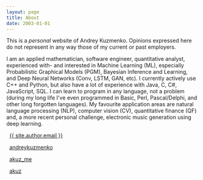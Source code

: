 ```yaml
---
layout: page
title: About
date: 2003-01-01
---
```


<p class="message">
This is a <em>personal</em> website of Andrey Kuzmenko. Opinions expressed here do not represent in any way those of my current or past employers.
</p>

I am an applied mathematician, software engineer, quantitative analyst, experienced with- and interested in Machine Learning (ML), especially Probabilistic Graphical Models (PGM), Bayesian Inference and Learning, and Deep Neural Networks (Conv, LSTM, GAN, etc). I currently actively use C++ and Python, but also have a lot of experience with Java, C, C#, JavaScript, SQL. I can learn to program in any language, not a problem (during my long life I've even programmed in Basic, Perl, Pascal/Delphi, and other long forgotten languages). My favourite application areas are natural language processing (NLP), computer vision (CV), quantitative finance (QF) and, a more recent personal challenge, electronic music generation using deep learning.

<i class="fa fa-envelope"></i> &nbsp; <a href="mailto:{{ site.author.email }}">{{ site.author.email }}</a>

<i class="fa fa-linkedin"></i> &nbsp; <a href="https://www.linkedin.com/in/andreykuzmenko">andreykuzmenko</a>

<i class="fa fa-twitter"></i> &nbsp; <a href="https://twitter.com/akuz_me">akuz_me</a>

<i class="fa fa-github"></i> &nbsp; <a href="https://github.com/akuz">akuz</a>
